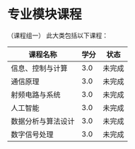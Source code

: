 # 专业模块课程

（课程组一）
此大类包括以下课程：

| 课程名称 | 学分 | 状态 |
| --- | --- | --- |
| 信息、控制与计算 | 3.0 | 未完成 |
| 通信原理 | 3.0 | 未完成 |
| 射频电路与系统 | 3.0 | 未完成 |
| ⼈⼯智能 | 3.0 | 未完成 |
| 数据分析与算法设计 | 3.0 | 未完成 |
| 数字信号处理 | 3.0 | 未完成 |